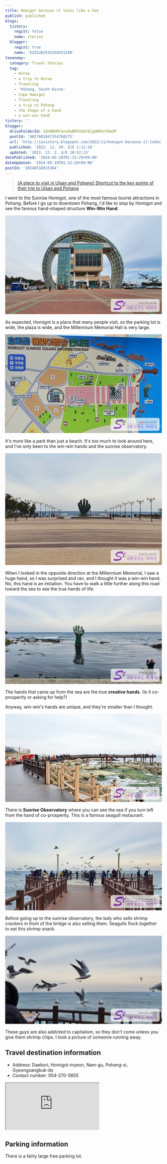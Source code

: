 ```yaml
---
title: Homigot because it looks like a hoe
publish: published
blogs:
  tistory:
    regist: false
    name: stories
  blogger:
    regist: true
    name: '5255262541558351240'
taxonomy:
  category: Travel Stories
  tag:
    - Korea
    - a trip to Korea
    - Traveling
    - 'Pohang, South Korea'
    - Cape Homigot
    - Traveling
    - a trip to Pohang
    - the shape of a hand
    - a win-win hand
tistory: ''
blogger:
  driveFolderId: 1AhBBHRF4xaXwBM7H3mCECgbBR4rFGmXP
  postId: '8827881847154768275'
  url: 'http://junistory.blogspot.com/2022/11/homigot-because-it-looks-like-hoe.html'
  published: '2022. 11. 29. 오전 1:11:16'
  updated: '2022. 12. 2. 오후 10:52:23'
datePublished: '2024-05-18T01:32:29+09:00'
dateUpdated: '2024-05-18T01:32:29+09:00'
postId: '20240518015384'
---
```


> [[A place to visit in Ulsan and Pohang] Shortcut to the key points of their trip to Ulsan and Pohang](http://junistory.blogspot.com/2022/11/a-place-worth-visiting-in-ulsan-and.html)

I went to the Sunrise Homigot, one of the most famous tourist attractions in Pohang. Before I go up to downtown Pohang, I'd like to stop by Homigot and see the famous hand-shaped structure **Win-Win Hand**.

![](./images/njo2_20220202_121750-01.jpeg)

As expected, Homigot is a place that many people visit, so the parking lot is wide, the plaza is wide, and the Millennium Memorial Hall is very large.

![](./images/njo2_20220202_121701-01.jpeg)

It's more like a park than just a beach. It's too much to look around here, and I've only been to the win-win hands and the sunrise observatory.

![](./images/njo2_20220202_122025-01.jpeg)

When I looked in the opposite direction at the Millennium Memorial, I saw a huge hand, so I was surprised and ran, and I thought it was a win-win hand. No, this hand is an imitation. You have to walk a little further along this road toward the sea to see the true hands of life.

![](./images/njo2_20220202_122233-01.jpeg)

The hands that came up from the sea are the true **creative hands**. (Is it co-prosperity or asking for help?)

Anyway, win-win's hands are unique, and they're smaller than I thought.

![](./images/njo2_20220202_122503-01.jpeg)

There is **Sunrise Observatory** where you can see the sea if you turn left from the hand of co-prosperity. This is a famous seagull restaurant.

![](./images/njo2_20220202_122716-01.jpeg)

Before going up to the sunrise observatory, the lady who sells shrimp crackers in front of the bridge is also selling them. Seagulls flock together to eat this shrimp snack.

![](./images/njo2_20220202_122749-01.jpeg)

These guys are also addicted to capitalism, so they don't come unless you give them shrimp chips. I took a picture of someone running away.

## Travel destination information

- Address: Daebori, Homigot-myeon, Nam-gu, Pohang-si, Gyeongsangbuk-do
- Contact number: 054-270-5855

<div class='embed-responsive embed-responsive-16by9'>
<iframe src='https://www.google.com/maps/embed?pb=!1m18!1m12!1m3!1d958.7046196608792!2d129.5687223493574!3d36.07678383725865!2m3!1f0!2f0!3f0!3m2!1i1024!2i768!4f13.1!3m3!1m2!1s0x356713df8abedfe1%3A0xd19344505ac4a299!2z7Zi466-46rO2IO2VtOunnuydtOq0keyepQ!5e0!3m2!1sko!2skr!4v1644233282137!5m2!1sko!2skr' class='embed-responsive-item' allowfullscreen></iframe>
</div>

## Parking information

There is a fairly large free parking lot.
